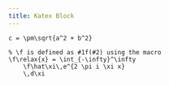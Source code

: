 ```yaml
---
title: Katex Block
---
```


``` katex
c = \pm\sqrt{a^2 + b^2}
```

``` katex
% \f is defined as #1f(#2) using the macro
\f\relax{x} = \int_{-\infty}^\infty
    \f\hat\xi\,e^{2 \pi i \xi x}
    \,d\xi
```
